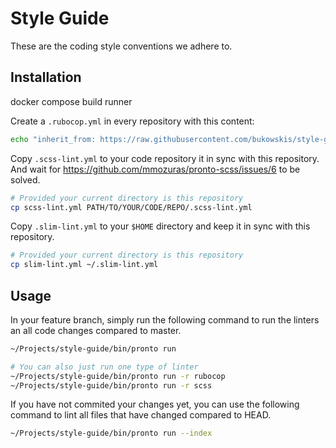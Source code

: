 # Style Guide

These are the coding style conventions we adhere to.

## Installation

docker compose build runner

Create a `.rubocop.yml` in every repository with this content:

```bash
echo "inherit_from: https://raw.githubusercontent.com/bukowskis/style-guide/master/rubocop.yml" > .rubocop.yml
```

Copy `.scss-lint.yml` to your code repository it in sync with this repository.
And wait for https://github.com/mmozuras/pronto-scss/issues/6 to be solved.

```bash
# Provided your current directory is this repository
cp scss-lint.yml PATH/TO/YOUR/CODE/REPO/.scss-lint.yml
```

Copy `.slim-lint.yml` to your `$HOME` directory and keep it in sync with this repository.

```bash
# Provided your current directory is this repository
cp slim-lint.yml ~/.slim-lint.yml
```

## Usage

In your feature branch, simply run the following command to run the linters an all code
changes compared to master.

```bash
~/Projects/style-guide/bin/pronto run

# You can also just run one type of linter
~/Projects/style-guide/bin/pronto run -r rubocop
~/Projects/style-guide/bin/pronto run -r scss
```

If you have not commited your changes yet, you can use the following command to lint
all files that have changed compared to HEAD.

```bash
~/Projects/style-guide/bin/pronto run --index
```
